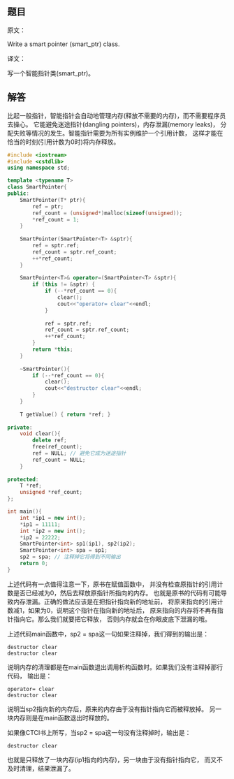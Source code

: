 ## 题目

原文：

Write a smart pointer (smart_ptr) class.

译文：

写一个智能指针类(smart_ptr)。

## 解答

比起一般指针，智能指针会自动地管理内存(释放不需要的内存)，而不需要程序员去操心。 它能避免迷途指针(dangling pointers)，内存泄漏(memory leaks)， 分配失败等情况的发生。智能指针需要为所有实例维护一个引用计数， 这样才能在恰当的时刻(引用计数为0时)将内存释放。

```cpp
#include <iostream>
#include <cstdlib>
using namespace std;

template <typename T>
class SmartPointer{
public:
    SmartPointer(T* ptr){
        ref = ptr;
        ref_count = (unsigned*)malloc(sizeof(unsigned));
        *ref_count = 1;
    }
	
    SmartPointer(SmartPointer<T> &sptr){
        ref = sptr.ref;
        ref_count = sptr.ref_count;
        ++*ref_count;
    }
	
    SmartPointer<T>& operator=(SmartPointer<T> &sptr){
        if (this != &sptr) {
            if (--*ref_count == 0){
                clear();
                cout<<"operator= clear"<<endl;
            }
            
            ref = sptr.ref;
            ref_count = sptr.ref_count;
            ++*ref_count;
        }
        return *this;
    }
	
    ~SmartPointer(){
        if (--*ref_count == 0){
            clear();
            cout<<"destructor clear"<<endl;
        }
    }
	
    T getValue() { return *ref; }
    
private:
    void clear(){
        delete ref;
        free(ref_count);
        ref = NULL; // 避免它成为迷途指针
        ref_count = NULL;
    }
   
protected:	
    T *ref;
    unsigned *ref_count;
};

int main(){
    int *ip1 = new int();
    *ip1 = 11111;
    int *ip2 = new int();
    *ip2 = 22222;
    SmartPointer<int> sp1(ip1), sp2(ip2);
    SmartPointer<int> spa = sp1;
    sp2 = spa; // 注释掉它将得到不同输出
    return 0;
}

```

上述代码有一点值得注意一下，原书在赋值函数中， 并没有检查原指针的引用计数是否已经减为0，然后去释放原指针所指向的内存。 也就是原书的代码有可能导致内存泄漏。正确的做法应该是在把指针指向新的地址前， 将原来指向的引用计数减1，如果为0，说明这个指针在指向新的地址后， 原来指向的内存将不再有指针指向它。那么我们就要把它释放， 否则内存就会在你眼皮底下泄漏的哦。

上述代码main函数中，sp2 = spa这一句如果注释掉，我们得到的输出是：

```
destructor clear
destructor clear

```

说明内存的清理都是在main函数退出调用析构函数时。如果我们没有注释掉那行代码， 输出是：

```
operator= clear
destructor clear

```

说明当sp2指向新的内存后，原来的内存由于没有指针指向它而被释放掉。 另一块内存则是在main函数退出时释放的。

如果像CTCI书上所写，当sp2 = spa这一句没有注释掉时，输出是：

```
destructor clear

```

也就是只释放了一块内存(ip1指向的内存)，另一块由于没有指针指向它， 而又不及时清理，结果泄漏了。

